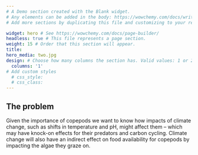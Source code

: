 ```yaml
---
# A Demo section created with the Blank widget.
# Any elements can be added in the body: https://wowchemy.com/docs/writing-markdown-latex/
# Add more sections by duplicating this file and customizing to your requirements.

widget: hero # See https://wowchemy.com/docs/page-builder/
headless: true # This file represents a page section.
weight: 15 # Order that this section will appear.
title:
hero_media: two.jpg
design: # Choose how many columns the section has. Valid values: 1 or 2.
  columns: '1'
# Add custom styles
  # css_style:
  # css_class:
---
```

## **The problem**

Given the importance of copepods we want to know how impacts of climate change, such as shifts in temperature and pH, might affect them – which may have knock-on effects for their predators and carbon cycling. Climate change will also have an indirect effect on food availability for copepods by impacting the algae they graze on.
